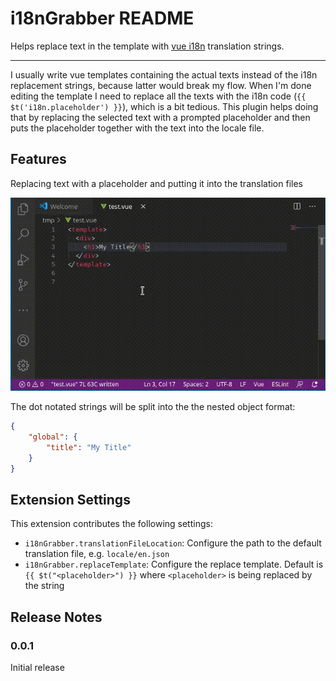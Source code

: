 # i18nGrabber README

Helps replace text in the template with [vue i18n](https://kazupon.github.io/vue-i18n/) translation strings.

***

I usually write vue templates containing the actual texts instead of the
i18n replacement strings, because latter would break my flow. When I'm done
editing the template I need to replace all the texts with the i18n code
(`{{ $t('i18n.placeholder') }}`), which is a bit tedious. This plugin helps 
doing that by replacing the selected text with a prompted placeholder and then
puts the placeholder together with the text into the locale file.

## Features

Replacing text with a placeholder and putting it into the translation files

![usage](images/i18ngrabber.gif)

The dot notated strings will be split into the the nested object format:

```json
{
    "global": {
        "title": "My Title"
    }
}
```

## Extension Settings

This extension contributes the following settings:

* `i18nGrabber.translationFileLocation`: Configure the path to the default translation file, e.g. `locale/en.json`
* `i18nGrabber.replaceTemplate`: Configure the replace template. Default is `{{ $t("<placeholder>") }}` where `<placeholder>` is being replaced by the string 


## Release Notes

### 0.0.1

Initial release